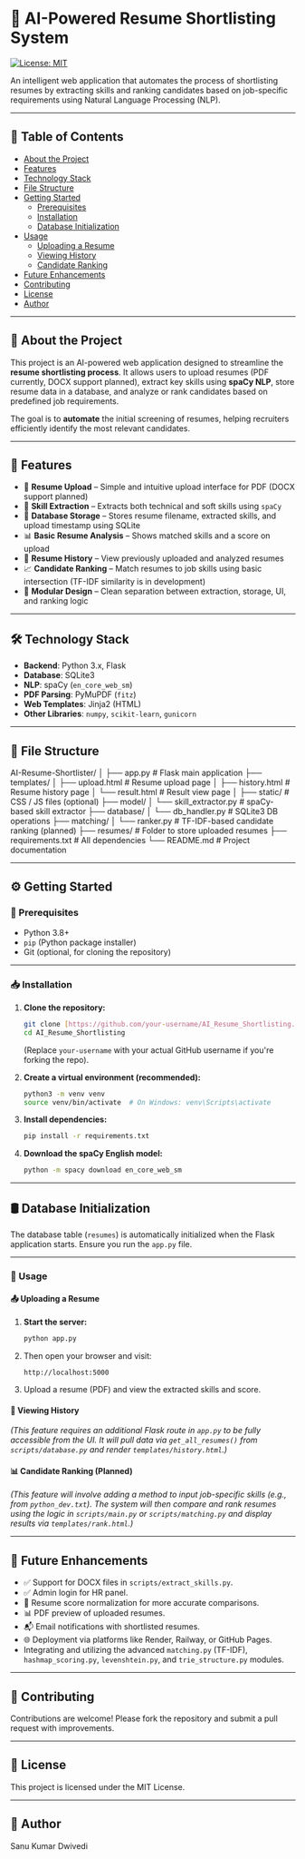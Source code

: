 # 🤖 AI-Powered Resume Shortlisting System

[![License: MIT](https://img.shields.io/badge/License-MIT-yellow.svg)](LICENSE)

An intelligent web application that automates the process of shortlisting resumes by extracting skills and ranking candidates based on job-specific requirements using Natural Language Processing (NLP).

---

## 📑 Table of Contents

-   [About the Project](#about-the-project)
-   [Features](#features)
-   [Technology Stack](#technology-stack)
-   [File Structure](#file-structure)
-   [Getting Started](#getting-started)
    -   [Prerequisites](#prerequisites)
    -   [Installation](#installation)
    -   [Database Initialization](#database-initialization)
-   [Usage](#usage)
    -   [Uploading a Resume](#uploading-a-resume)
    -   [Viewing History](#viewing-history)
    -   [Candidate Ranking](#candidate-ranking)
-   [Future Enhancements](#future-enhancements)
-   [Contributing](#contributing)
-   [License](#license)
-   [Author](#author)

---

## 📌 About the Project

This project is an AI-powered web application designed to streamline the **resume shortlisting process**. It allows users to upload resumes (PDF currently, DOCX support planned), extract key skills using **spaCy NLP**, store resume data in a database, and analyze or rank candidates based on predefined job requirements.

The goal is to **automate** the initial screening of resumes, helping recruiters efficiently identify the most relevant candidates.

---

## 🚀 Features

-   📄 **Resume Upload** – Simple and intuitive upload interface for PDF (DOCX support planned)
-   🧠 **Skill Extraction** – Extracts both technical and soft skills using `spaCy`
-   💾 **Database Storage** – Stores resume filename, extracted skills, and upload timestamp using SQLite
-   📊 **Basic Resume Analysis** – Shows matched skills and a score on upload
-   📂 **Resume History** – View previously uploaded and analyzed resumes
-   📈 **Candidate Ranking** – Match resumes to job skills using basic intersection (TF-IDF similarity is in development)
-   🧩 **Modular Design** – Clean separation between extraction, storage, UI, and ranking logic

---

## 🛠️ Technology Stack

-   **Backend**: Python 3.x, Flask
-   **Database**: SQLite3
-   **NLP**: spaCy (`en_core_web_sm`)
-   **PDF Parsing**: PyMuPDF (`fitz`)
-   **Web Templates**: Jinja2 (HTML)
-   **Other Libraries**: `numpy`, `scikit-learn`, `gunicorn`

---

## 📁 File Structure
  
AI-Resume-Shortlister/
│
├── app.py # Flask main application
├── templates/
│ ├── upload.html # Resume upload page
│ ├── history.html # Resume history page
│ └── result.html # Result view page
│
├── static/ # CSS / JS files (optional)
├── model/
│ └── skill_extractor.py # spaCy-based skill extractor
├── database/
│ └── db_handler.py # SQLite3 DB operations
├── matching/
│ └── ranker.py # TF-IDF-based candidate ranking (planned)
├── resumes/ # Folder to store uploaded resumes
├── requirements.txt # All dependencies
└── README.md # Project documentation

---

## ⚙️ Getting Started

### 📌 Prerequisites

-   Python 3.8+
-   `pip` (Python package installer)
-   Git (optional, for cloning the repository)

---

### 📥 Installation

1.  **Clone the repository:**
    ```bash
    git clone [https://github.com/your-username/AI_Resume_Shortlisting.git](https://github.com/your-username/AI_Resume_Shortlisting.git)
    cd AI_Resume_Shortlisting
    ```
    (Replace `your-username` with your actual GitHub username if you're forking the repo).

2.  **Create a virtual environment (recommended):**
    ```bash
    python3 -m venv venv
    source venv/bin/activate  # On Windows: venv\Scripts\activate
    ```

3.  **Install dependencies:**
    ```bash
    pip install -r requirements.txt
    ```

4.  **Download the spaCy English model:**
    ```bash
    python -m spacy download en_core_web_sm
    ```

---

## 🛢️ Database Initialization

The database table (`resumes`) is automatically initialized when the Flask application starts. Ensure you run the `app.py` file.

---

### 🧪 Usage

#### 📤 Uploading a Resume

1.  **Start the server:**
    ```bash
    python app.py
    ```
2.  Then open your browser and visit:
    ```
    http://localhost:5000
    ```
3.  Upload a resume (PDF) and view the extracted skills and score.

#### 📂 Viewing History

*(This feature requires an additional Flask route in `app.py` to be fully accessible from the UI. It will pull data via `get_all_resumes()` from `scripts/database.py` and render `templates/history.html`.)*

#### 📊 Candidate Ranking (Planned)

*(This feature will involve adding a method to input job-specific skills (e.g., from `python_dev.txt`). The system will then compare and rank resumes using the logic in `scripts/main.py` or `scripts/matching.py` and display results via `templates/rank.html`.)*

---

## 🔮 Future Enhancements

* ✅ Support for DOCX files in `scripts/extract_skills.py`.
* ✅ Admin login for HR panel.
* 🔄 Resume score normalization for more accurate comparisons.
* 📊 PDF preview of uploaded resumes.
* 📬 Email notifications with shortlisted resumes.
* 🌐 Deployment via platforms like Render, Railway, or GitHub Pages.
* Integrating and utilizing the advanced `matching.py` (TF-IDF), `hashmap_scoring.py`, `levenshtein.py`, and `trie_structure.py` modules.

---

## 🤝 Contributing

Contributions are welcome!
Please fork the repository and submit a pull request with improvements.

---

## 📄 License

This project is licensed under the MIT License.

---

## 👤 Author

Sanu Kumar Dwivedi
